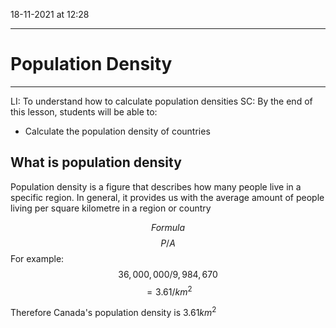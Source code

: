 18-11-2021 at 12:28

---
# Population Density
---

LI: To understand how to calculate population densities 
SC: By the end of this lesson, students will be able to:
-	Calculate the population density of countries 

## What is population density 
Population density is a figure that describes how many people live in a specific region. In general, it provides us with the average amount of people living per square kilometre in a region or country 

 $$Formula$$
$$P/A$$ 
For example: 
$$36,000,000/9,984,670$$
$$=3.61/km^2$$

Therefore Canada's population density is $3.61km^2$
